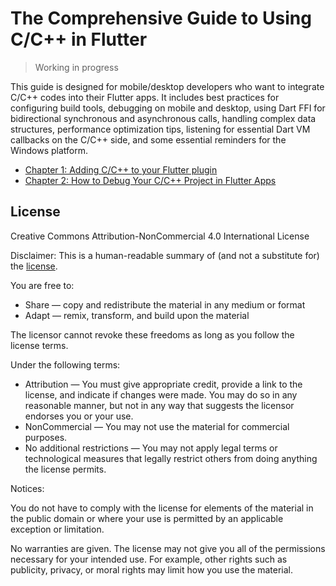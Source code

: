 # The Comprehensive Guide to Using C/C++ in Flutter

> Working in progress

This guide is designed for mobile/desktop developers who want to integrate C/C++ codes into their Flutter apps. It includes best practices for configuring build tools, debugging on mobile and desktop, using Dart FFI for bidirectional synchronous and asynchronous calls, handling complex data structures, performance optimization tips, listening for essential Dart VM callbacks on the C/C++ side, and some essential reminders for the Windows platform.

+ [Chapter 1: Adding C/C++ to your Flutter plugin](./Chapter-1/)
+ [Chapter 2: How to Debug Your C/C++ Project in Flutter Apps](./Chapter-2/)


## License

Creative Commons Attribution-NonCommercial 4.0 International License

Disclaimer: This is a human-readable summary of (and not a substitute for) the [license](http://creativecommons.org/licenses/by-nc/4.0/legalcode).

You are free to:

- Share — copy and redistribute the material in any medium or format
- Adapt — remix, transform, and build upon the material

The licensor cannot revoke these freedoms as long as you follow the license terms.

Under the following terms:

- Attribution — You must give appropriate credit, provide a link to the license, and indicate if changes were made. You may do so in any reasonable manner, but not in any way that suggests the licensor endorses you or your use.
- NonCommercial — You may not use the material for commercial purposes.
- No additional restrictions — You may not apply legal terms or technological measures that legally restrict others from doing anything the license permits.

Notices:

You do not have to comply with the license for elements of the material in the public domain or where your use is permitted by an applicable exception or limitation.

No warranties are given. The license may not give you all of the permissions necessary for your intended use. For example, other rights such as publicity, privacy, or moral rights may limit how you use the material.
